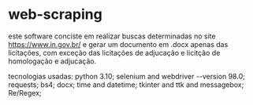 # web-scraping

este software conciste em realizar buscas determinadas no site https://www.in.gov.br/  e gerar um documento em .docx apenas das licitações, com exceção das licitações de adjucação e licitção de homologação e adjucação.

tecnologias usadas:
python 3.10;
selenium and webdriver --version 98.0;
requests;
bs4;
docx;
time and datetime;
tkinter and ttk and messagebox;
Re/Regex;